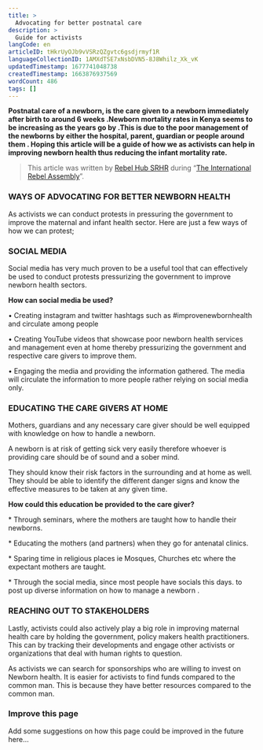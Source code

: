 ```yaml
---
title: >
  Advocating for better postnatal care
description: >
  Guide for activists
langCode: en
articleID: tHkrUyOJb9vVSRzQZgvtc6gsdjrmyf1R
languageCollectionID: 1AMXdTSE7xNsbDVN5-8J8Whilz_Xk_vK
updatedTimestamp: 1677741048738
createdTimestamp: 1663876937569
wordCount: 486
tags: []
---
```


**Postnatal care of a newborn, is the care given to a newborn immediately after birth to around 6 weeks .Newborn mortality rates in Kenya seems to be increasing as the years go by .This is due to the poor management of the newborns by either the hospital, parent, guardian or people around them . Hoping this article will be a guide of how we as activists can help in improving newborn health thus reducing the infant mortality rate.**

> This article was written by [Rebel Hub SRHR](https://www.instagram.com/__wanjikumwangi/?igshid=YmMyMTA2M2Y%3D) during “[The International Rebel Assembly](/rebelassembly/hub)”.

### **WAYS OF ADVOCATING FOR BETTER NEWBORN HEALTH**

As activists we can conduct protests in pressuring the government to improve the maternal and infant health sector. Here are just a few ways of how we can protest;

### **SOCIAL MEDIA**

Social media has very much proven to be a useful tool that can effectively be used to conduct protests pressurizing the government to improve newborn health sectors.

**How can social media be used?**

• Creating instagram and twitter hashtags such as #improvenewbornhealth and circulate among people

• Creating YouTube videos that showcase poor newborn health services and management even at home thereby pressurizing the government and respective care givers to improve them.

• Engaging the media and providing the information gathered. The media will circulate the information to more people rather relying on social media only.

### **EDUCATING THE CARE GIVERS AT HOME**

Mothers, guardians and any necessary care giver should be well equipped with knowledge on how to handle a newborn.

A newborn is at risk of getting sick very easily therefore whoever is providing care should be of sound and a sober mind.

They should know their risk factors in the surrounding and at home as well. They should be able to identify the different danger signs and know the effective measures to be taken at any given time.

**How could this education be provided to the care giver?**

\* Through seminars, where the mothers are taught how to handle their newborns.

\* Educating the mothers (and partners) when they go for antenatal clinics.

\* Sparing time in religious places ie Mosques, Churches etc where the expectant mothers are taught.

\* Through the social media, since most people have socials this days. to post up diverse information on how to manage a newborn .

### **REACHING OUT TO STAKEHOLDERS**

Lastly, activists could also actively play a big role in improving maternal health care by holding the government, policy makers health practitioners. This can by tracking their developments and engage other activists or organizations that deal with human rights to question.

As activists we can search for sponsorships who are willing to invest on Newborn health. It is easier for activists to find funds compared to the common man. This is because they have better resources compared to the common man.

### **Improve this page**

Add some suggestions on how this page could be improved in the future here…